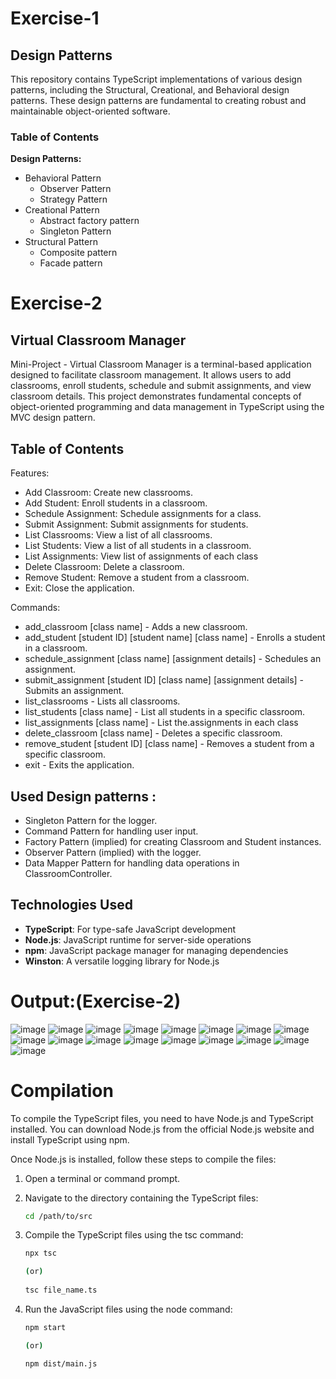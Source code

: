 # Exercise-1

## Design Patterns

This repository contains TypeScript implementations of various design patterns, including the Structural, Creational, and Behavioral design patterns. These design patterns are fundamental to creating robust and maintainable object-oriented software.

### Table of Contents

**Design Patterns:**

- Behavioral Pattern
   - Observer Pattern
   - Strategy Pattern
- Creational Pattern
   - Abstract factory pattern
   - Singleton Pattern
- Structural Pattern
   - Composite pattern
   - Facade pattern

# Exercise-2

## Virtual Classroom Manager
Mini-Project -
Virtual Classroom Manager is a terminal-based application designed to facilitate classroom management. It allows users to add classrooms, enroll students, schedule and submit assignments, and view classroom details. This project demonstrates fundamental concepts of object-oriented programming and data management in TypeScript using the MVC design pattern.

## Table of Contents

Features:

- Add Classroom: Create new classrooms.
- Add Student: Enroll students in a classroom.
- Schedule Assignment: Schedule assignments for a class.
- Submit Assignment: Submit assignments for students.
- List Classrooms: View a list of all classrooms.
- List Students: View a list of all students in a classroom.
- List Assignments: View list of assignments of each class
- Delete Classroom: Delete a classroom.
- Remove Student: Remove a student from a classroom.
- Exit: Close the application.
  
Commands:

- add_classroom [class name] - Adds a new classroom.
- add_student [student ID] [student name] [class name] - Enrolls a student in a classroom.
- schedule_assignment [class name] [assignment details] - Schedules an assignment.
- submit_assignment [student ID] [class name] [assignment details] - Submits an assignment.
- list_classrooms - Lists all classrooms.
- list_students [class name] - List all students in a specific classroom.
- list_assignments [class name] - List the.assignments in each class
- delete_classroom [class name] - Deletes a specific classroom.
- remove_student [student ID] [class name] - Removes a student from a specific classroom.
- exit - Exits the application.

## Used Design patterns :
- Singleton Pattern for the logger.
- Command Pattern for handling user input.
- Factory Pattern (implied) for creating Classroom and Student instances.
- Observer Pattern (implied) with the logger.
- Data Mapper Pattern for handling data operations in ClassroomController.

## Technologies Used

- **TypeScript**: For type-safe JavaScript development
- **Node.js**: JavaScript runtime for server-side operations
- **npm**: JavaScript package manager for managing dependencies
- **Winston**: A versatile logging library for Node.js

# Output:(Exercise-2)

![image](https://github.com/user-attachments/assets/126c72aa-3b83-4ce6-80e1-0721eb7cd2f2)
![image](https://github.com/user-attachments/assets/951dc903-0132-40e2-a747-36bd3c437562)
![image](https://github.com/user-attachments/assets/89b9a537-d9f9-4621-892c-d792453e4fb5)
![image](https://github.com/user-attachments/assets/80cd02ee-dc71-4cd6-90c9-770ee8fcdd01)
![image](https://github.com/user-attachments/assets/d481d239-d73e-432c-9f61-6cbf8d4c24b7)
![image](https://github.com/user-attachments/assets/82d5f3e5-76ff-4934-8dba-7f407149b4a0)
![image](https://github.com/user-attachments/assets/f9e91bb8-9419-4dc7-b70b-a42c48bcb3bd)
![image](https://github.com/user-attachments/assets/c902860b-f51a-4919-9c21-7f60cff43556)
![image](https://github.com/user-attachments/assets/6bb612f8-37bb-4b18-933d-529d14351791)
![image](https://github.com/user-attachments/assets/b946ab01-1289-4701-8f76-9f039ab497c5)
![image](https://github.com/user-attachments/assets/a8a170c2-9443-4ea0-b7ab-91fd77a22caa)
![image](https://github.com/user-attachments/assets/a7655fbb-54e9-4870-ab81-4721ea9cf255)
![image](https://github.com/user-attachments/assets/806cb5ea-ea79-433b-a35f-f30c33854614)
![image](https://github.com/user-attachments/assets/2b273d98-b846-448d-928e-7a1599879a5e)
![image](https://github.com/user-attachments/assets/4c3c5e86-62f4-4e0c-959e-2e698d155b4e)
![image](https://github.com/user-attachments/assets/9af343ce-7f21-47ef-8fde-ad6edd431dce)
![image](https://github.com/user-attachments/assets/fe332f5e-9277-4420-9b8a-bd3c4dfaea5a)

# Compilation

To compile the TypeScript files, you need to have Node.js and TypeScript installed. You can download Node.js from the official Node.js website and install TypeScript using npm.

Once Node.js is installed, follow these steps to compile the files:

1. Open a terminal or command prompt.
2. Navigate to the directory containing the TypeScript files:

   ```sh
   cd /path/to/src
3. Compile the TypeScript files using the tsc command:
   ```sh
   npx tsc

   (or)
  
   tsc file_name.ts
   
4. Run the JavaScript files using the node command:
   ```sh
   npm start

   (or)
   
   npm dist/main.js

